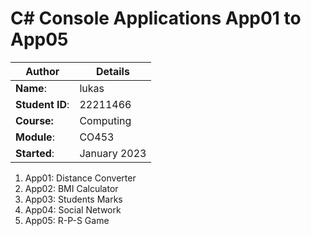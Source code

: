 # C# Console Applications App01 to App05
| Author | Details |
| ---- | ---- |
**Name**: | lukas |
**Student ID**: | 22211466 |
**Course:** | Computing |
**Module**: | CO453     |
**Started**: | January 2023 |    

1. App01: Distance Converter
2. App02: BMI Calculator
3. App03: Students Marks
4. App04: Social Network
5. App05: R-P-S Game
